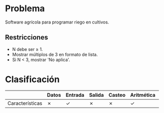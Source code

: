 # Problema

Software agrícola para programar riego en cultivos.

## Restricciones

- N debe ser ≥ 1.
- Mostrar múltiplos de 3 en formato de lista.
- Si N < 3, mostrar 'No aplica'.

# Clasificación
|  | Datos | Entrada | Salida | Casteo | Aritmética | Relacionales | Lógicos | Condicionales | Ciclo | Matrices | Funciones |
|----------|-------|---------|--------|--------|------------|--------------|---------|---------------|-------|----------|-------------|
| Características | ✗ | ✓ | ✗ | ✗ | ✓ | ✗ | ✗ | ✗ | ✓ | ✗ | ✗ |
